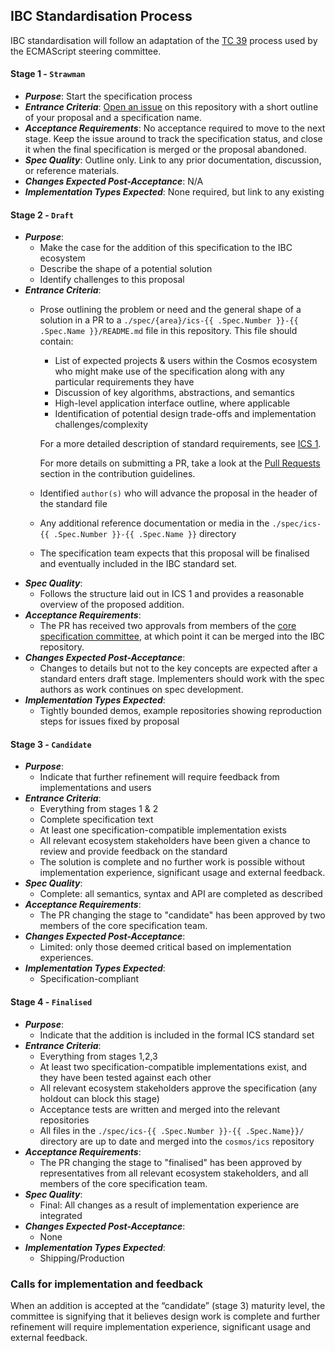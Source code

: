 ## IBC Standardisation Process

IBC standardisation will follow an adaptation of the [TC 39](https://tc39.github.io/process-document/) process used by the ECMAScript steering committee.

#### Stage 1 - `Strawman`

- _**Purpose**_: Start the specification process
- _**Entrance Criteria**_: [Open an issue](https://github.com/cosmos/ibc/issues/new) on this repository with a short outline of your proposal and a specification name.
- _**Acceptance Requirements**_: No acceptance required to move to the next stage. Keep the issue around to track the specification status, and close it when the final specification is merged or the proposal abandoned.
- _**Spec Quality**_: Outline only. Link to any prior documentation, discussion, or reference materials.
- _**Changes Expected Post-Acceptance**_: N/A
- _**Implementation Types Expected**_: None required, but link to any existing

#### Stage 2 - `Draft`

- _**Purpose**_:
  * Make the case for the addition of this specification to the IBC ecosystem
  * Describe the shape of a potential solution
  * Identify challenges to this proposal
- _**Entrance Criteria**_:
  * Prose outlining the problem or need and the general shape of a solution in a PR to a `./spec/{area}/ics-{{ .Spec.Number }}-{{ .Spec.Name }}/README.md` file in this repository.
    This file should contain:
    - List of expected projects & users within the Cosmos ecosystem who might make use of the specification along with any particular requirements they have
    - Discussion of key algorithms, abstractions, and semantics
    - High-level application interface outline, where applicable
    - Identification of potential design trade-offs and implementation challenges/complexity
    
    For a more detailed description of standard requirements, see [ICS 1](../spec/ics-001-ics-standard).
  
    For more details on submitting a PR, take a look at the [Pull Requests](./CONTRIBUTING.md#pull-requests) section in the contribution guidelines.
  * Identified `author(s)` who will advance the proposal in the header of the standard file
  * Any additional reference documentation or media in the `./spec/ics-{{ .Spec.Number }}-{{ .Spec.Name }}` directory
  * The specification team expects that this proposal will be finalised and eventually included in the IBC standard set.
- _**Spec Quality**_:
  * Follows the structure laid out in ICS 1 and provides a reasonable overview of the proposed addition.
- _**Acceptance Requirements**_:
  * The PR has received two approvals from members of the [core specification committee](./STANDARDS_COMMITTEE.md), at which point it can be merged into the IBC repository.
- _**Changes Expected Post-Acceptance**_:
  * Changes to details but not to the key concepts are expected after a standard enters draft stage. Implementers should work with the spec authors as work continues on spec development.
- _**Implementation Types Expected**_:
  * Tightly bounded demos, example repositories showing reproduction steps for issues fixed by proposal

#### Stage 3 - `Candidate`

- _**Purpose**_:
  * Indicate that further refinement will require feedback from implementations and users
- _**Entrance Criteria**_:
  * Everything from stages 1 & 2
  * Complete specification text
  * At least one specification-compatible implementation exists
  * All relevant ecosystem stakeholders have been given a chance to review and provide feedback on the standard
  * The solution is complete and no further work is possible without implementation experience, significant usage and external feedback.
- _**Spec Quality**_:
  * Complete: all semantics, syntax and API are completed as described
- _**Acceptance Requirements**_:
  * The PR changing the stage to "candidate" has been approved by two members of the core specification team.
- _**Changes Expected Post-Acceptance**_:
  * Limited: only those deemed critical based on implementation experiences.
- _**Implementation Types Expected**_:
  * Specification-compliant

#### Stage 4 - `Finalised`

- _**Purpose**_:
  * Indicate that the addition is included in the formal ICS standard set
- _**Entrance Criteria**_:
  * Everything from stages 1,2,3
  * At least two specification-compatible implementations exist, and they have been tested against each other
  * All relevant ecosystem stakeholders approve the specification (any holdout can block this stage)
  * Acceptance tests are written and merged into the relevant repositories
  * All files in the `./spec/ics-{{ .Spec.Number }}-{{ .Spec.Name}}/` directory are up to date and merged into the `cosmos/ics` repository
- _**Acceptance Requirements**_:
  * The PR changing the stage to "finalised" has been approved by representatives from all relevant ecosystem stakeholders, and all members of the core specification team.
- _**Spec Quality**_:
  * Final: All changes as a result of implementation experience are integrated
- _**Changes Expected Post-Acceptance**_:
  * None
- _**Implementation Types Expected**_:
  * Shipping/Production

### Calls for implementation and feedback

When an addition is accepted at the “candidate” (stage 3) maturity level, the committee is signifying that it believes design work is complete and further refinement will require implementation experience, significant usage and external feedback.
